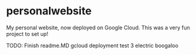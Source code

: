 # personalwebsite
My personal website, now deployed on Google Cloud. This was a very fun project to set up!

TODO:
Finish readme.MD
gcloud deployment test 3 electric boogaloo
